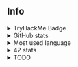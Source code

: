 ## Info

<details>
  <summary>TryHackMe Badge</summary>
  <br>
  <img src="https://tryhackme-badges.s3.amazonaws.com/Pixailz.png?1" alt="TryHackMe">
</details>
<details>
  <summary>GitHub stats</summary>
  <br>
  <img src="https://github-readme-stats.vercel.app/api?username=Pixailz&theme=chartreuse-dark&show_icons=true">
</details>
<details>
  <summary>Most used language</summary>
  <br>
  <img src="https://github-readme-stats.vercel.app/api/top-langs/?username=Pixailz&theme=chartreuse-dark&layout=compact&langs_count=10">
</details>
<details>
  <summary>42 stats</summary>
  <br>
  <a href="https://profile.intra.42.fr/users/brda-sil">
    <img src="https://badgen.net/badge/42Angoul%C3%AAme/brda-sil/50C878?cache=86400&icon=https://meta.intra.42.fr/images/42_logo.svg">
  </a>
</details>
<details>
 <summary>TODO</summary>

1. make mandatory branch for [pipez](https://github.com/Pixailz/Pipez)
1. rewrite philosophers bonus
    - push it !
1. BlankProject
    - update scripts form ft_libft
    - review Makefile
1. write bonus of ft_printf
1. optimise push_swap to pass it at 125
  
</details>
